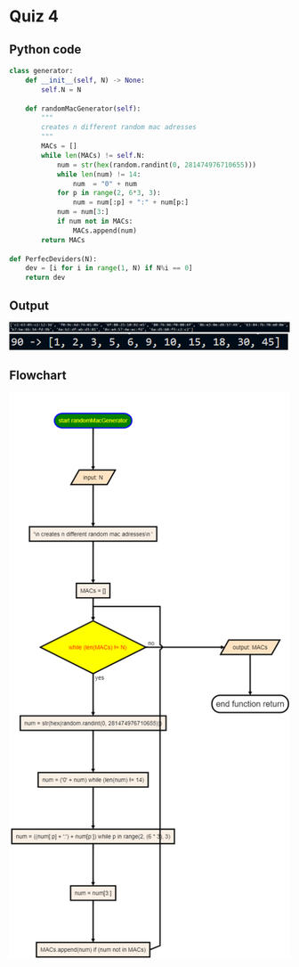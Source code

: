 # Quiz 4
## Python code
```python
class generator:
    def __init__(self, N) -> None:
        self.N = N

    def randomMacGenerator(self):
        """
        creates n different random mac adresses
        """
        MACs = []
        while len(MACs) != self.N:
            num = str(hex(random.randint(0, 281474976710655)))
            while len(num) != 14:
                num  = "0" + num
            for p in range(2, 6*3, 3):
                num = num[:p] + ":" + num[p:]
            num = num[3:]
            if num not in MACs:
                MACs.append(num)
        return MACs

def PerfecDeviders(N):
    dev = [i for i in range(1, N) if N%i == 0]
    return dev
```
## Output
![](/assets/Q_4.1.png)
![](/assets/Q_4.2.png) 

## Flowchart
![](/flowCharts/q4.png)

